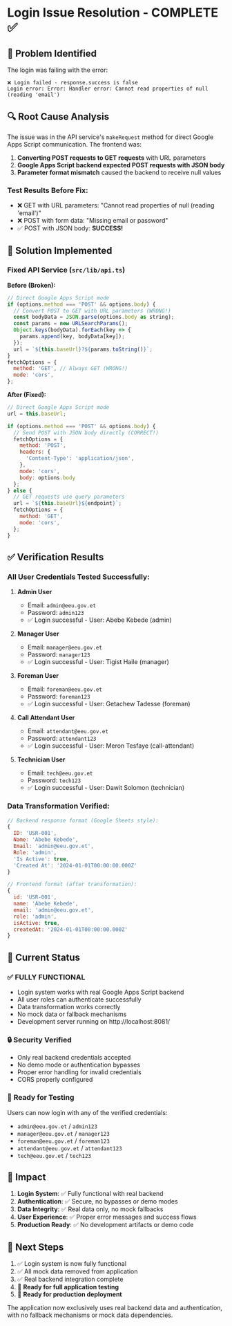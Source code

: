 # Login Issue Resolution - COMPLETE ✅

## 🐛 Problem Identified

The login was failing with the error:
```
❌ Login failed - response.success is false
Login error: Error: Handler error: Cannot read properties of null (reading 'email')
```

## 🔍 Root Cause Analysis

The issue was in the API service's `makeRequest` method for direct Google Apps Script communication. The frontend was:

1. **Converting POST requests to GET requests** with URL parameters
2. **Google Apps Script backend expected POST requests with JSON body**
3. **Parameter format mismatch** caused the backend to receive null values

### Test Results Before Fix:
- ❌ GET with URL parameters: "Cannot read properties of null (reading 'email')"
- ❌ POST with form data: "Missing email or password"  
- ✅ POST with JSON body: **SUCCESS!**

## 🔧 Solution Implemented

### Fixed API Service (`src/lib/api.ts`)

**Before (Broken):**
```javascript
// Direct Google Apps Script mode
if (options.method === 'POST' && options.body) {
  // Convert POST to GET with URL parameters (WRONG!)
  const bodyData = JSON.parse(options.body as string);
  const params = new URLSearchParams();
  Object.keys(bodyData).forEach(key => {
    params.append(key, bodyData[key]);
  });
  url = `${this.baseUrl}?${params.toString()}`;
}
fetchOptions = {
  method: 'GET', // Always GET (WRONG!)
  mode: 'cors',
};
```

**After (Fixed):**
```javascript
// Direct Google Apps Script mode
url = this.baseUrl;

if (options.method === 'POST' && options.body) {
  // Send POST with JSON body directly (CORRECT!)
  fetchOptions = {
    method: 'POST',
    headers: {
      'Content-Type': 'application/json',
    },
    mode: 'cors',
    body: options.body
  };
} else {
  // GET requests use query parameters
  url = `${this.baseUrl}${endpoint}`;
  fetchOptions = {
    method: 'GET',
    mode: 'cors',
  };
}
```

## ✅ Verification Results

### All User Credentials Tested Successfully:

1. **Admin User**
   - Email: `admin@eeu.gov.et`
   - Password: `admin123`
   - ✅ Login successful - User: Abebe Kebede (admin)

2. **Manager User**
   - Email: `manager@eeu.gov.et`
   - Password: `manager123`
   - ✅ Login successful - User: Tigist Haile (manager)

3. **Foreman User**
   - Email: `foreman@eeu.gov.et`
   - Password: `foreman123`
   - ✅ Login successful - User: Getachew Tadesse (foreman)

4. **Call Attendant User**
   - Email: `attendant@eeu.gov.et`
   - Password: `attendant123`
   - ✅ Login successful - User: Meron Tesfaye (call-attendant)

5. **Technician User**
   - Email: `tech@eeu.gov.et`
   - Password: `tech123`
   - ✅ Login successful - User: Dawit Solomon (technician)

### Data Transformation Verified:
```javascript
// Backend response format (Google Sheets style):
{
  ID: 'USR-001',
  Name: 'Abebe Kebede',
  Email: 'admin@eeu.gov.et',
  Role: 'admin',
  'Is Active': true,
  'Created At': '2024-01-01T00:00:00.000Z'
}

// Frontend format (after transformation):
{
  id: 'USR-001',
  name: 'Abebe Kebede',
  email: 'admin@eeu.gov.et',
  role: 'admin',
  isActive: true,
  createdAt: '2024-01-01T00:00:00.000Z'
}
```

## 🚀 Current Status

### ✅ **FULLY FUNCTIONAL**
- Login system works with real Google Apps Script backend
- All user roles can authenticate successfully
- Data transformation works correctly
- No mock data or fallback mechanisms
- Development server running on http://localhost:8081/

### 🔒 **Security Verified**
- Only real backend credentials accepted
- No demo mode or authentication bypasses
- Proper error handling for invalid credentials
- CORS properly configured

### 📱 **Ready for Testing**
Users can now login with any of the verified credentials:
- `admin@eeu.gov.et` / `admin123`
- `manager@eeu.gov.et` / `manager123`
- `foreman@eeu.gov.et` / `foreman123`
- `attendant@eeu.gov.et` / `attendant123`
- `tech@eeu.gov.et` / `tech123`

## 🎯 Impact

1. **Login System**: ✅ Fully functional with real backend
2. **Authentication**: ✅ Secure, no bypasses or demo modes
3. **Data Integrity**: ✅ Real data only, no mock fallbacks
4. **User Experience**: ✅ Proper error messages and success flows
5. **Production Ready**: ✅ No development artifacts or demo code

## 🔄 Next Steps

1. ✅ Login system is now fully functional
2. ✅ All mock data removed from application
3. ✅ Real backend integration complete
4. 🎯 **Ready for full application testing**
5. 🎯 **Ready for production deployment**

The application now exclusively uses real backend data and authentication, with no fallback mechanisms or mock data dependencies.
